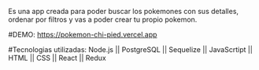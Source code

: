  Es una app creada para poder buscar los pokemones con sus detalles, ordenar por filtros y vas a poder crear tu propio pokemon.
 
#DEMO: https://pokemon-chi-pied.vercel.app

#Tecnologias utilizadas: Node.js || PostgreSQL || Sequelize || JavaScrtipt || HTML || CSS || React || Redux
